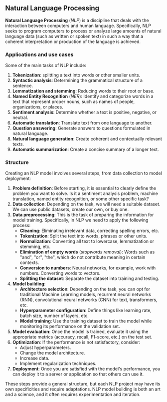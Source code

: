 ## Natural Language Processing

**Natural Language Processing** (*NLP*) is a discipline that deals with the interaction between computers and human language. Specifically, NLP seeks to program computers to process or analyze large amounts of natural language data (such as written or spoken text) in such a way that a coherent interpretation or production of the language is achieved.

### Applications and use cases

Some of the main tasks of NLP include:

1. **Tokenization**: splitting a text into words or other smaller units.
2. **Syntactic analysis**: Determining the grammatical structure of a sentence.
3. **Lemmatization and stemming**: Reducing words to their root or base.
4. **Named Entity Recognition** (*NER*): Identify and categorize words in a text that represent proper nouns, such as names of people, organizations, or places.
5. **Sentiment analysis**: Determine whether a text is positive, negative, or neutral.
6. **Automatic translation**: Translate text from one language to another.
7. **Question answering**: Generate answers to questions formulated in natural language.
8. **Natural language generation**: Create coherent and contextually relevant texts.
9. **Automatic summarization**: Create a concise summary of a longer text.

### Structure

Creating an NLP model involves several steps, from data collection to model deployment:

1. **Problem definition**: Before starting, it is essential to clearly define the problem you want to solve. Is it a sentiment analysis problem, machine translation, named entity recognition, or some other specific task?
2. **Data collection**: Depending on the task, we will need a suitable dataset. We can use public datasets, create our own, or buy one.
3. **Data preprocessing**: This is the task of preparing the information for model training. Specifically, in NLP we need to apply the following process:
    - **Cleaning**: Eliminating irrelevant data, correcting spelling errors, etc.
    - **Tokenization**: Split the text into words, phrases or other units.
    - **Normalization**: Converting all text to lowercase, lemmatization or stemming, etc.
    - **Elimination of empty words** (*stopwords removal*): Words such as "and", "or", "the", which do not contribute meaning in certain contexts.
    - **Conversion to numbers**: Neural networks, for example, work with numbers. Converting words to vectors.
    - **Splitting the dataset**: Separate the dataset into training and testing.
4. **Model building**:
    - **Architecture selection**: Depending on the task, you can opt for traditional Machine Learning models, recurrent neural networks (RNN), convolutional neural networks (CNN) for text, transformers, etc.
    - **Hyperparameter configuration**: Define things like learning rate, batch size, number of layers, etc.
    - **Model training**: Use the training dataset to train the model while monitoring its performance on the validation set.
5. **Model evaluation**: Once the model is trained, evaluate it using the appropriate metrics (accuracy, recall, F1-score, etc.) on the test set.
6. **Optimization**: If the performance is not satisfactory, consider:
    - Adjust hyperparameters.
    - Change the model architecture.
    - Increase data.
    - Implement regularization techniques.
7. **Deployment**: Once you are satisfied with the model's performance, you can deploy it to a server or application so that others can use it.

These steps provide a general structure, but each NLP project may have its own specificities and require adaptations. NLP model building is both an art and a science, and it often requires experimentation and iteration.
